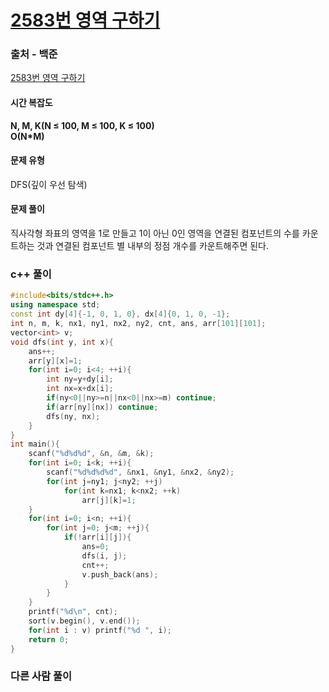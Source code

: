 # [2583번 영역 구하기](https://www.acmicpc.net/problem/2583)

### 출처 - 백준
[2583번 영역 구하기](https://www.acmicpc.net/problem/2583)

#### 시간 복잡도
**N, M, K(N ≤ 100, M ≤ 100, K ≤ 100)**  
**O(N\*M)**

#### 문제 유형
DFS(깊이 우선 탐색)

#### 문제 풀이
직사각형 좌표의 영역을 1로 만들고 1이 아닌 0인 영역을 연결된 컴포넌트의 수를 카운트하는 것과 연결된 컴포넌트 별 내부의 정점 개수를 카운트해주면 된다.

### c++ 풀이
```c++
#include<bits/stdc++.h>
using namespace std;
const int dy[4]{-1, 0, 1, 0}, dx[4]{0, 1, 0, -1};
int n, m, k, nx1, ny1, nx2, ny2, cnt, ans, arr[101][101];
vector<int> v;
void dfs(int y, int x){
    ans++;
    arr[y][x]=1;
    for(int i=0; i<4; ++i){
        int ny=y+dy[i];
        int nx=x+dx[i];
        if(ny<0||ny>=n||nx<0||nx>=m) continue;
        if(arr[ny][nx]) continue;
        dfs(ny, nx);
    }
}
int main(){
    scanf("%d%d%d", &n, &m, &k);
    for(int i=0; i<k; ++i){
        scanf("%d%d%d%d", &nx1, &ny1, &nx2, &ny2);
        for(int j=ny1; j<ny2; ++j)
            for(int k=nx1; k<nx2; ++k)
                arr[j][k]=1;
    }
    for(int i=0; i<n; ++i){
        for(int j=0; j<m; ++j){
            if(!arr[i][j]){
                ans=0;
                dfs(i, j);
                cnt++;
                v.push_back(ans);
            }
        }
    }
    printf("%d\n", cnt);
    sort(v.begin(), v.end());
    for(int i : v) printf("%d ", i);
    return 0;
}
```

### 다른 사람 풀이
```c++

```
